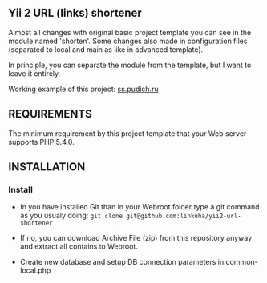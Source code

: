 ## Yii 2 URL (links) shortener

Almost all changes with original basic project template you can see in the module named 'shorten'. Some changes also made in configuration files (separated to local and main as like in advanced template).

In principle, you can separate the module from the template, but I want to leave it entirely.

Working example of this project: [ss.pudich.ru](http://ss.pudich.ru) 

REQUIREMENTS
------------

The minimum requirement by this project template that your Web server supports PHP 5.4.0.


INSTALLATION
------------

### Install

* In you have installed Git than in your Webroot folder type a git command as you usualy doing:
``git clone git@github.com:linkuha/yii2-url-shortener``

* If no, you can download Archive File (zip) from this repository anyway and extract all contains to Webroot.

* Create new database and setup DB connection parameters in common-local.php
